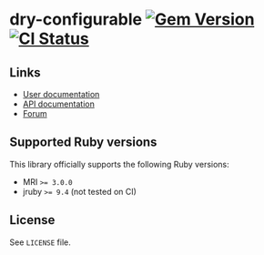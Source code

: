 <!--- this file is synced from dry-rb/template-gem project -->
[gem]: https://rubygems.org/gems/dry-configurable
[actions]: https://github.com/dry-rb/dry-configurable/actions

# dry-configurable [![Gem Version](https://badge.fury.io/rb/dry-configurable.svg)][gem] [![CI Status](https://github.com/dry-rb/dry-configurable/workflows/ci/badge.svg)][actions]

## Links

* [User documentation](https://dry-rb.org/gems/dry-configurable)
* [API documentation](http://rubydoc.info/gems/dry-configurable)
* [Forum](https://discourse.dry-rb.org)

## Supported Ruby versions

This library officially supports the following Ruby versions:

* MRI `>= 3.0.0`
* jruby `>= 9.4` (not tested on CI)

## License

See `LICENSE` file.
